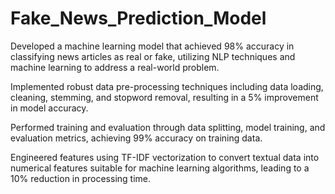 # Fake_News_Prediction_Model

Developed a machine learning model that achieved 98% accuracy in classifying news articles as real or fake, utilizing NLP techniques and machine learning to address a real-world problem.

Implemented robust data pre-processing techniques including data loading, cleaning, stemming, and stopword removal, resulting in a 5% improvement in model accuracy.

Performed training and evaluation through data splitting, model training, and evaluation metrics, achieving 99% accuracy on training data.

Engineered features using TF-IDF vectorization to convert textual data into numerical features suitable for machine learning algorithms, leading to a 10% reduction in processing time.
